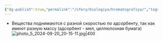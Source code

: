 ```yaml
---
{"dg-publish":true,"permalink":"/sfery/biologiya/hromatografiya/","tags":["Общаябиология"]}
---
```


- Вещества поднимаются с разной скоростью по адсорбенту, так как имеют разную массу (адсорбент - мел, целлюлозная бумага)
![photo_5_2024-09-20_20-15-11.jpg|400](/img/user/%D0%90%D1%80%D1%85%D0%B8%D0%B2/%D0%9A%D1%8D%D1%88/photo_5_2024-09-20_20-15-11.jpg)